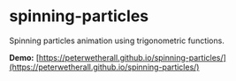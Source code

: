 # spinning-particles
Spinning particles animation using trigonometric functions.

**Demo:** [https://peterwetherall.github.io/spinning-particles/](https://peterwetherall.github.io/spinning-particles/)
